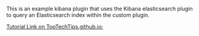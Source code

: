 This is an example kibana plugin that uses the Kibana elasticsearch plugin to query an Elasticsearch index within the custom plugin.

[Tutorial Link on TopTechTips.github.io:](https://toptechtips.github.io/2019-09-20-how-to-query-elasticsearch-in-kibana-plugin/)